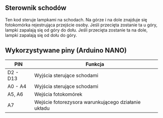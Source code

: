## Sterownik schodów
Ten kod steruje lampkami na schodach.
Na górze i na dole znajduje się fotokomórka rejestrująca przejście osoby.
Jeśli przecięta zostanie ta u góry, lampki zapalają się od góry do dołu.
Jeśli przecięta zostanie ta na dole, lampki zapalają się od dołu do góry.

## Wykorzystywane piny (Arduino NANO)
|  PIN   |                 Funkcja                 |
|--------|-----------------------------------------|
|D2 - D13| Wyjścia sterujące schodami              |
|A0 - A4 | Wyjścia sterujące schodami              |
|A5, A6  | Wejścia fotokomórek                     |
|A7      | Wejście fotorezysora warunkującego działanie układu|